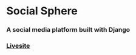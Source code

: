 # Social Sphere

### A social media platform built with Django

### [Livesite](https://social-sphere-gu6t.onrender.com/)